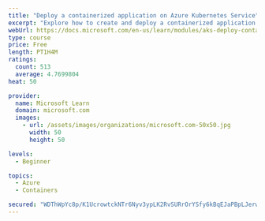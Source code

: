 ```yaml
---
title: "Deploy a containerized application on Azure Kubernetes Service"
excerpt: "Explore how to create and deploy a containerized application by using Azure Kubernetes Service declarative manifest files."
webUrl: https://docs.microsoft.com/en-us/learn/modules/aks-deploy-container-app/
type: course
price: Free
length: PT1H4M
ratings:
  count: 513
  average: 4.7699804
heat: 50

provider:
  name: Microsoft Learn
  domain: microsoft.com
  images:
    - url: /assets/images/organizations/microsoft.com-50x50.jpg
      width: 50
      height: 50

levels:
  - Beginner

topics:
  - Azure
  - Containers

secured: "WDThWpYc8p/K1UcrowtckNTr6Nyv3ypLK2RvSURrOrYSfy6kBqEJaPBpLJerwk77q82yreDbn4xoSkxkAKUrbyuyAil6cyvUaWWtbAg7ToIKfGt6M3FKPYJlJ5B3lF18B/BfnJOQLqVi1F/Bm2MUmabJrox5daVlpFmCFllH/WF8Av/sM88HekhPANG7qrH3WGv5aoHMjYJfXIir0QX4Z64t9w6UxEr8rA8m5zYCO9FPeEcAk82Qs37DY2t8AuiG2vdEuctH6Tv73Mm0/4QTfksE7W31p9uSTLvRgIehyj55v4u9prfI70I+4q8VFFdFs/z4Dhh9i5Kvt2WlxcYHCWmGg18xSmBXeYZI6xTZHBL6dGzY93rO5ScEzm8Y+b8aFmi/Y3AW7H2GZ2yQSGowbkYl3FI9PqY4M2dXt2gitsU=;UCn30R9F3mIa2721W8yBHQ=="
---
```


